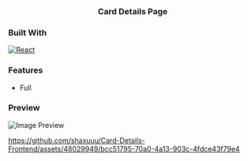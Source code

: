 
<!-- PROJECT LOGO -->
<br />
<div align="center">
  <h3 align="center">Card Details Page</h3>
</div>

### Built With
[![React][React.js]][React-url]

### Features 
  * Full 

### Preview

![Image Preview](https://github.com/shaxuuu/Card-Details-Frontend/assets/48029949/73d70211-6d93-46ff-ab03-99e608c5d409)



https://github.com/shaxuuu/Card-Details-Frontend/assets/48029949/bcc51795-70a0-4a13-903c-4fdce43f79e4







[React.js]: https://img.shields.io/badge/React-20232A?style=for-the-badge&logo=react&logoColor=61DAFB
[React-url]: https://reactjs.org/
